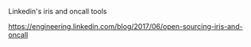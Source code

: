 Linkedin's iris and oncall tools

https://engineering.linkedin.com/blog/2017/06/open-sourcing-iris-and-oncall
